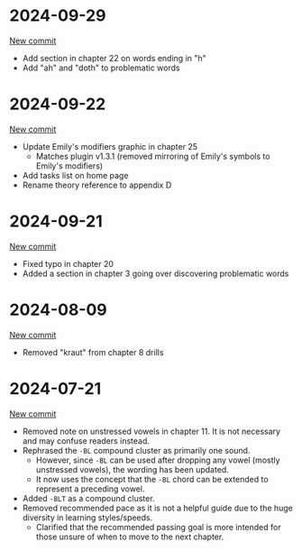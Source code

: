 # 2024-09-29

[New commit]()

* Add section in chapter 22 on words ending in "h"
* Add "ah" and "doth" to problematic words

# 2024-09-22

[New commit](https://github.com/aerickt/lapwing-for-beginners/commit/f38bd1fe98da533ae78b516fdf8a211af5f38ad4)

* Update Emily's modifiers graphic in chapter 25
   * Matches plugin v1.3.1 (removed mirroring of Emily's symbols to Emily's modifiers)
* Add tasks list on home page
* Rename theory reference to appendix D

# 2024-09-21

[New commit](https://github.com/aerickt/lapwing-for-beginners/commit/18a16b3dab1416f9c61656f30486a9d82a4d1a5f)

* Fixed typo in chapter 20
* Added a section in chapter 3 going over discovering problematic words

# 2024-08-09

[New commit](https://github.com/aerickt/lapwing-for-beginners/tree/b25df90b1916a219c3a0acd9efdcdd0cb898c83c)

* Removed "kraut" from chapter 8 drills

# 2024-07-21

[New commit](https://github.com/aerickt/lapwing-for-beginners/tree/0a5693a42ecf89bcf0f99ee3541b1cc2d477bea0)

* Removed note on unstressed vowels in chapter 11. It is not necessary and may confuse readers instead.
* Rephrased the `-BL` compound cluster as primarily one sound.
   * However, since `-BL` can be used after dropping any vowel (mostly unstressed vowels), the wording has been updated.
   * It now uses the concept that the `-BL` chord can be extended to represent a preceding vowel.
* Added `-BLT` as a compound cluster.
* Removed recommended pace as it is not a helpful guide due to the huge diversity in learning styles/speeds.
   * Clarified that the recommended passing goal is more intended for those unsure of when to move to the next chapter.
